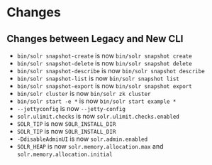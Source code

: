 # Changes

## Changes between Legacy and New CLI

- `bin/solr snapshot-create` is now `bin/solr snapshot create`
- `bin/solr snapshot-delete` is now `bin/solr snapshot delete`
- `bin/solr snapshot-describe` is now `bin/solr snapshot describe`
- `bin/solr snapshot-list` is now `bin/solr snapshot list`
- `bin/solr snapshot-export` is now `bin/solr snapshot export`
- `bin/solr cluster` is now `bin/solr zk cluster`
- `bin/solr start -e *` is now `bin/solr start example *`
- `--jettyconfig` is now `--jetty-config`
- `solr.ulimit.checks` is now `solr.ulimit.checks.enabled`
- `SOLR_TIP` is now `SOLR_INSTALL_DIR`
- `SOLR_TIP` is now `SOLR_INSTALL_DIR`
- `-DdisableAdminUI` is now `solr.admin.enabled`
- `SOLR_HEAP` is now `solr.memory.allocation.max` and `solr.memory.allocation.initial`

